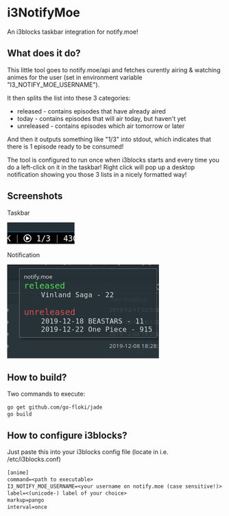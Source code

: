 # i3NotifyMoe
An i3blocks taskbar integration for notify.moe!

## What does it do?
This little tool goes to notify.moe/api and fetches curently airing & watching animes
for the user (set in environment variable "I3_NOTIFY_MOE_USERNAME").

It then splits the list into these 3 categories:
- released - contains episodes that have already aired
- today - contains episodes that will air today, but haven't yet
- unreleased - contains episodes which air tomorrow or later

And then it outputs something like "1/3" into stdout, which indicates that there is 1 episode ready to be consumed!

The tool is configured to run once when i3blocks starts and every time you do a left-click on it in the taskbar!
Right click will pop up a desktop notification showing you those 3 lists in a nicely formatted way!

## Screenshots
Taskbar

![taskbar](https://github.com/aphton/i3NotifyMoe/blob/master/screenshot-1-taskbar.png)

Notification

![notification](https://github.com/aphton/i3NotifyMoe/blob/master/screenshot-2-desktop-notification.png)


## How to build?
Two commands to execute:

    go get github.com/go-floki/jade
    go build
    
## How to configure i3blocks?
Just paste this into your i3blocks config file (locate in i.e. /etc/i3blocks.conf)

    [anime]
    command=<path to executable>
    I3_NOTIFY_MOE_USERNAME=<your username on notify.moe (case sensitive!)>
    label=<(unicode-) label of your choice>
    markup=pango
    interval=once
